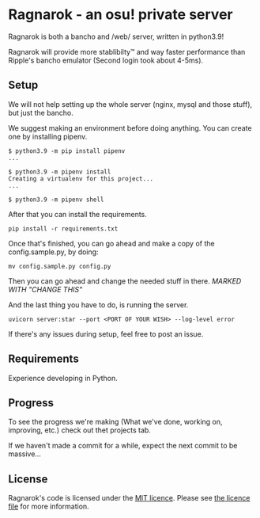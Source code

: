 # Ragnarok - an osu! private server
Ragnarok is both a bancho and /web/ server, written in python3.9!

Ragnarok will provide more stablibilty:tm: and way faster performance than Ripple's bancho emulator (Second login took about 4-5ms).

## Setup
We will not help setting up the whole server (nginx, mysql and those stuff), but just the bancho.

We suggest making an environment before doing anything. You can create one by installing pipenv.
```
$ python3.9 -m pip install pipenv
...

$ python3.9 -m pipenv install
Creating a virtualenv for this project...
...

$ python3.9 -m pipenv shell
```

After that you can install the requirements.
```
pip install -r requirements.txt
```

Once that's finished, you can go ahead and make a copy of the config.sample.py, by doing:
```
mv config.sample.py config.py
```

Then you can go ahead and change the needed stuff in there. *MARKED WITH "CHANGE THIS"*

And the last thing you have to do, is running the server.
```
uvicorn server:star --port <PORT OF YOUR WISH> --log-level error
```

If there's any issues during setup, feel free to post an issue.

## Requirements
Experience developing in Python.

## Progress
To see the progress we're making (What we've done, working on, improving, etc.) check out thet projects tab.

If we haven't made a commit for a while, expect the next commit to be massive...

## License
Ragnarok's code is licensed under the [MIT licence](https://opensource.org/licenses/MIT). Please see [the licence file](https://github.com/osumitsuha/Ragnarok/blob/main/LICENSE) for more information.
